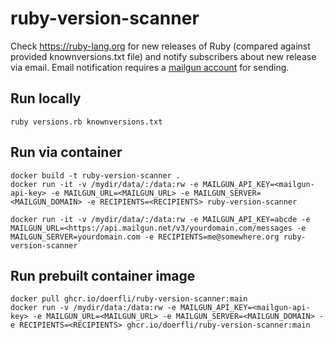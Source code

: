 # ruby-version-scanner

Check https://ruby-lang.org for new releases of Ruby (compared against provided knownversions.txt file) and notify subscribers about new release via email. 
Email notification requires a [mailgun account](https://www.mailgun.com/) for sending. 

## Run locally 


```
ruby versions.rb knownversions.txt
```

## Run via container

```
docker build -t ruby-version-scanner .
docker run -it -v /mydir/data/:/data:rw -e MAILGUN_API_KEY=<mailgun-api-key> -e MAILGUN_URL=<MAILGUN_URL> -e MAILGUN_SERVER=<MAILGUN_DOMAIN> -e RECIPIENTS=<RECIPIENTS> ruby-version-scanner

docker run -it -v /mydir/data/:/data:rw -e MAILGUN_API_KEY=abcde -e MAILGUN_URL=<https://api.mailgun.net/v3/yourdomain.com/messages -e MAILGUN_SERVER=yourdomain.com -e RECIPIENTS=me@somewhere.org ruby-version-scanner
```

## Run prebuilt container image 

```
docker pull ghcr.io/doerfli/ruby-version-scanner:main
docker run -v /mydir/data:/data:rw -e MAILGUN_API_KEY=<mailgun-api-key> -e MAILGUN_URL=<MAILGUN_URL> -e MAILGUN_SERVER=<MAILGUN_DOMAIN> -e RECIPIENTS=<RECIPIENTS> ghcr.io/doerfli/ruby-version-scanner:main
```

